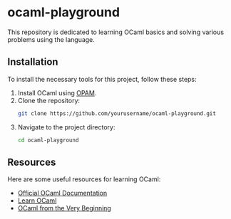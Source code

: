 # ocaml-playground

This repository is dedicated to learning OCaml basics and solving various problems using the language.

## Installation

To install the necessary tools for this project, follow these steps:

1. Install OCaml using [OPAM](https://opam.ocaml.org/doc/Install.html).
2. Clone the repository:
   ```bash
   git clone https://github.com/yourusername/ocaml-playground.git
   ```
3. Navigate to the project directory:
   ```bash
   cd ocaml-playground
   ```

## Resources

Here are some useful resources for learning OCaml:

- [Official OCaml Documentation](https://ocaml.org/docs/)
- [Learn OCaml](https://ocaml.org/learn/)
- [OCaml from the Very Beginning](https://www.amazon.com/OCaml-Very-Beginning-Cambridge-Computer/dp/1108455500)

